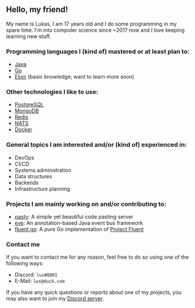 ## Hello, my friend!

My name is Lukas, I am 17 years old and I do some programming in my spare time.
I'm into computer science since ~2017 now and I love keeping learning new stuff.

### Programming languages I (kind of) mastered or at least plan to:

* [Java](https://www.oracle.com/java/)
* [Go](https://go.dev)
* [Elixir](https://elixir-lang.org/) (basic knowledge; want to learn more soon)

### Other technologies I like to use:

* [PostgreSQL](https://www.postgresql.org/)
* [MongoDB](https://www.mongodb.com/)
* [Redis](https://redis.io/)
* [NATS](https://nats.io/)
* [Docker](https://www.docker.com/)

### General topics I am interested and/or (kind of) experienced in:

* DevOps
* CI/CD
* Systems administration
* Data structures
* Backends
* Infrastructure planning

### Projects I am mainly working on and/or contributing to:

* [pasty](https://github.com/lus/pasty): A simple yet beautiful code pasting server
* [eve](https://github.com/lus/eve): An annotation-based Java event bus framework
* [fluent.go](https://github.com/lus/fluent.go): A pure Go implementation of [Project Fluent](https://projectfluent.org)

### Contact me

If you want to contact me for any reason, feel free to do so using one of the following ways:

* Discord: `lus#8001`
* E-Mail: `lus@duck.com`

If you have any quick questions or reports about one of my projects, you may also want to join my [Discord server](https://go.lus.pm/discord).
